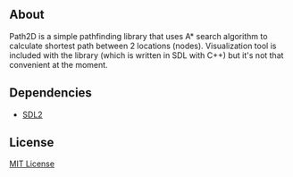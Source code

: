 ## About
Path2D is a simple pathfinding library that uses A* search algorithm to calculate shortest path between 2 locations (nodes).
Visualization tool is included with the library (which is written in SDL with C++) but it's not that convenient at the moment.

## Dependencies
* [SDL2](https://www.libsdl.org/)

## License
[MIT License](https://github.com/iozsaygi/Path2D/blob/master/LICENSE)
